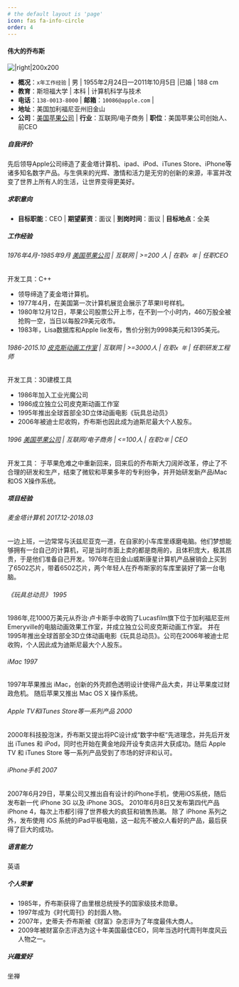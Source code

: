 ```yaml
---
# the default layout is 'page'
icon: fas fa-info-circle
order: 4
---
```


#### 伟大的乔布斯
![|right|200x200](http://g.hiphotos.baidu.com/baike/pic/item/a08b87d6277f9e2fc11760a11630e924b899f37d.jpg)

- **概况**：`x年工作经验` | 男 | 1955年2月24日—2011年10月5日 |已婚 | 188 cm
- **教育**：斯坦福大学 | 本科 | 计算机科学与技术
- **电话**：`138-0013-8000` | **邮箱**：`10086@apple.com` |
- **地址**：美国加利福尼亚州旧金山
- **公司**：[美国苹果公司](https://www.apple.com) | **行业**：互联网/电子商务 | **职位**：美国苹果公司创始人、前CEO

##### 自我评价

先后领导Apple公司缔造了麦金塔计算机、ipad、iPod、iTunes Store、iPhone等诸多知名数字产品。与生俱来的光辉、激情和活力是无穷的创新的来源，丰富并改变了世界上所有人的生活，让世界变得更美好。

##### 求职意向

- **目标职能**：CEO | **期望薪资**：面议 | **到岗时间**：面议 | **目标地点**：全美

##### 工作经验

###### 1976年4月-1985年9月 [美国苹果公司](http://www.apple.com)  |  互联网  |  >=200 人 |  在职`x 年` |  任职CEO

开发工具：C++

- 领导缔造了麦金塔计算机。
- 1977年4月，在美国第一次计算机展览会展示了苹果Ⅱ号样机。
- 1980年12月12日，苹果公司股票公开上市，在不到一个小时内，460万股全被抢购一空，当日以每股29美元收市。
- 1983年，Lisa数据库和Apple Iie发布，售价分别为9998美元和1395美元。

###### 1986-2015.10 [皮克斯动画工作室](https://www.pixar.com) | 互联网 | >=3000人 | 在职`x 年` | 任职研发工程师

开发工具：3D建模工具

- 1986年加入工业光魔公司
- 1986成立独立公司皮克斯动画工作室
- 1995年推出全球首部全3D立体动画电影《玩具总动员》
- 2006年被迪士尼收购，乔布斯也因此成为迪斯尼最大个人股东。

###### 1996  [美国苹果公司](https://www.apple.com)  | 互联网/电子商务 | <=100人 | 在职`2年` |  CEO

开发工具：
于苹果危难之中重新回来，回来后的乔布斯大刀阔斧改革，停止了不合理的研发和生产，结束了微软和苹果多年的专利纷争，并开始研发新产品iMac和OS X操作系统。

##### 项目经验

###### 麦金塔计算机 2017.12-2018.03

一边上班，一边常常与沃兹尼亚克一道，在自家的小车库里琢磨电脑。他们梦想能够拥有一台自己的计算机，可是当时市面上卖的都是商用的，且体积庞大，极其昂贵，于是他们准备自己开发。1976年在旧金山威斯康星计算机产品展销会上买到了6502芯片，带着6502芯片，两个年轻人在乔布斯家的车库里装好了第一台电脑。

###### 《玩具总动员》 1995

1986年,花1000万美元从乔治·卢卡斯手中收购了Lucasfilm旗下位于加利福尼亚州Emeryville的电脑动画效果工作室，并成立独立公司皮克斯动画工作室。
并在1995年推出全球首部全3D立体动画电影《玩具总动员》。公司在2006年被迪士尼收购，个人因此成为迪斯尼最大个人股东。

###### iMac 1997

1997年苹果推出 iMac，创新的外壳颜色透明设计使得产品大卖，并让苹果度过财政危机。
 随后苹果又推出 Mac OS X 操作系统。

###### Apple TV和iTunes Store等一系列产品 2000

2000年科技股泡沫，乔布斯又提出将PC设计成“数字中枢“先进理念，并先后开发出 iTunes 和 iPod，同时也开始在黄金地段开设专卖店并大获成功。随后 Apple TV 和 iTunes Store 等一系列产品受到了市场的好评和认可。

###### iPhone手机 2007

2007年6月29日，苹果公司又推出自有设计的iPhone手机，使用iOS系统，随后发布新一代 iPhone 3G 以及 iPhone 3GS。
2010年6月8日又发布第四代产品 iPhone 4，每次上市都引得了世界极大的疯狂和销售热潮。
除了 iPhone 系列之外，发布使用 iOS 系统的iPad平板电脑，这一起先不被众人看好的产品，最后获得了巨大的成功。

##### 语言能力

英语

##### 个人荣誉

- 1985年，乔布斯获得了由里根总统授予的国家级技术勋章。
- 1997年成为《时代周刊》的封面人物。
- 2007年，史蒂夫·乔布斯被《财富》杂志评为了年度最伟大商人。　
- 2009年被财富杂志评选为这十年美国最佳CEO，同年当选时代周刊年度风云人物之一。

##### 兴趣爱好

坐禅
